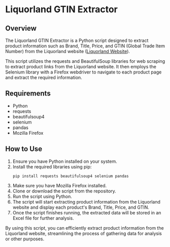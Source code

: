 # Liquorland GTIN Extractor

## Overview

The Liquorland GTIN Extractor is a Python script designed to extract product information such as Brand, Title, Price, and GTIN (Global Trade Item Number) from the Liquorland website ([Liquorland Website](https://www.liquorland.com.au/offers)).

This script utilizes the requests and BeautifulSoup libraries for web scraping to extract product links from the Liquorland website. It then employs the Selenium library with a Firefox webdriver to navigate to each product page and extract the required information.

## Requirements

- Python
- requests
- beautifulsoup4
- selenium
- pandas
- Mozilla Firefox

## How to Use

1. Ensure you have Python installed on your system.
2. Install the required libraries using pip:
    ```
    pip install requests beautifulsoup4 selenium pandas
    ```
3. Make sure you have Mozilla Firefox installed.
4. Clone or download the script from the repository.
5. Run the script using Python.
6. The script will start extracting product information from the Liquorland website and display each product's Brand, Title, Price, and GTIN.
7. Once the script finishes running, the extracted data will be stored in an Excel file for further analysis.

By using this script, you can efficiently extract product information from the Liquorland website, streamlining the process of gathering data for analysis or other purposes.
